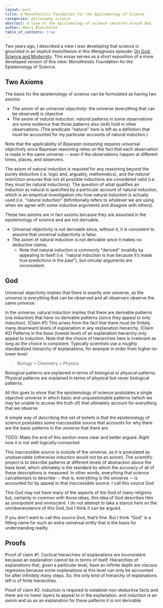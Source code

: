 ```yaml
---
layout: post
title: A Monotheistic Foundation for the Epistemology of Science
categories: philosophy science
abstract: A view of the epistomology of science centered around God.
author: Henry Blanchette
table_of_contents: true
---
```


Two years ago, I described a view I was developing that science is grounded in
an implicit monotheism in this Metagnosis episode:
[On God: Science and Modernity](https://metagnosis.simplecast.com/episodes/on-god-science-modernity).
This essay serves as a short exposition of a more developed version of this
view: Monotheistic Foundation for the Epistemology of Science.

## Two Axioms

The basis for the epistemology of science can be formulated as having two
axioms:

- The axiom of an _universal objectivity_: the universe (everything that can be
  observed) is objective
- The axiom of _natural induction_: _natural_ patterns in some observations are
  some evidence that those patterns also (will) hold in other observations. (The
  predicate "natural" here is left as a definition that must be accounted for my
  particular accounts of natural induction.)

Note that the applicability of _Bayesian reasoning_ requires universal
objectivity since Bayesian reasoning relies on the fact that each observation is
made in the same universe -- even if the observations happen at different times,
places, and observers.

The axiom of natural induction is required for any reasoning beyond the purely
deductive (i.e. logic and, arguably, mathematics), and the _natural_ restriction
ensures that not all possible inductions are considered valid (i.e. they must be
natural inductions). The question of what qualifies an induction as natural is
specified by a particular account of natural induction, which is an empirical
investigation into how natural induction is actually used (i.e. "natural
induction" definitionally refers to whatever we are using when we agree with
some inductive arguments and disagree with others).

These two axioms are in fact axioms because they are assumed in the epistemology
of science and are not derivable.

- Universal objectivity is not derivable since, without it, it is consistent to
  assume that universal subjectivity is false.
- The axiom of natural induction is not derivable since it makes no deductive
  claims.
  - Note that natural induction is commonly "derived" invalidly by appealing to
    itself (i.e. "natural induction is true because it’s made true predictions
    in the past"), but circular arguments are inconsistent.

## God

Universal objectivity implies that there is exactly one universe, as the
universe is everything that can be observed and all observers observe the same
universe.

In the universe, natural induction implies that there are derivable patterns
(via induction) that have no derivable patterns (since they appeal to only
induction). (Claim #1) This arises from the fact that there must be finitely
many downward levels of explanation in any explanation hierarchy. (Claim #2)
Patterns in the _base_ (lowest level) of an explanation hierarchy only appeal to
induction. Note that the choice of hierarchies here is irrelevant as long as the
choice is consistent. Typically scientists use a roughly standardized hierarchy
of explanations, for example in order from higher-to-lower level:

> Biology > Chemistry > Physics

Biological patterns are explained in terms of biological or physical patterns.
Physical patterns are explained in terms of physical but never biological
patterns.

All this goes to show that the epistemology of science postulates a single
objective universe in which basic and unquestionable patterns (which we may be
unable to access the truth of) that ultimately account for everything that we
observe.

A simple way of describing this set of beliefs is that the epistemology of
science postulates some inaccessible source that accounts for why there are the
basic patterns in the universe that there are.

TODO: Make the end of this section more clear and better argued. Right now it is
not well logically-connected

This inaccessible source is outside of the universe, as it is postulated as
unobservable (otherwise induction would not be an axiom). The scientific project
is to describe patterns at different levels of abstraction above the base level,
which ultimately is the standard by which the accuracy of all of these
descriptions is measured. In other words, everything that science can/attempts
to describe -- that is, everything is the universe -- is accounted for by appeal
to that inaccessible source. I call this source God.

This God may not have many of the aspects of the God of many religions but,
certainly in common with those ideas, this idea of God describes Him as
omnipotent and omniscient. I do not attempt to take a stance here on the
omnibenevolence of this God, but I think it can be argued.

If you don’t want to call this source God, that’s fine. But I think "God" is a
fitting name for such an extra-universal entity that is the basis for
understanding reality.

## Proofs

Proof of claim #1. Cyclical hierarchies of explanations are inconsistent because
an explanation cannot be in terms of itself. Hierarchies of explanations that,
given a particular level, have an infinite depth are viscous regresses because
some explanations at this level can only be accounted for after infinitely many
steps. So, the only kind of hierarchy of explanations left is of finite
hierarchies.

Proof of claim #2. Induction is required to establish non-deductive facts and
there are no lower layers to appeal to in the explanation, and induction is an
axiom and so as an explanation for these patterns it is not derivable.
